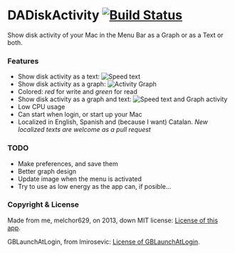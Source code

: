 DADiskActivity [![Build Status][6]][7]
==============

Show disk activity of your Mac in the Menu Bar as a Graph or as a Text or both.
### Features

 - Show disk activity as a text: ![Speed text][1]
 - Show disk activity as a graph: ![Activity Graph][2]
 - Colored: *red* for write and *green* for read
 - Show disk activity as a graph and text: ![Speed text and Graph activity][3]
 - Low CPU usage
 - Can start when login, or start up your Mac
 - Localized in English, Spanish and (because I want) Catalan. *New localized texts are welcome as a pull request*

### TODO
 - Make preferences, and save them
 - Better graph design
 - Update image when the menu is activated
 - Try to use as low energy as the app can, if posible...

### Copyright & License
Made from me, melchor629, on 2013, down MIT license:
[License of this app][4].

GBLaunchAtLogin, from lmirosevic:
[License of GBLaunchAtLogin][5].


  [1]: https://f.cloud.github.com/assets/1056963/1615843/0c9bdc08-5601-11e3-94da-1943897586e6.png
  [2]: https://f.cloud.github.com/assets/1056963/1615868/b53c069e-5601-11e3-8d9a-a61c8d36b380.png
  [3]: https://f.cloud.github.com/assets/1056963/1615850/27af81fc-5601-11e3-98ea-d0fec2642aca.png
  [4]: https://github.com/melchor629/DADiskActivity/blob/master/LICENSE
  [5]: https://github.com/lmirosevic/GBLaunchAtLogin/blob/master/LICENSE
  [6]: https://travis-ci.org/melchor629/DADiskActivity.png?branch=master
  [7]: https://travis-ci.org/melchor629/DADiskActivity